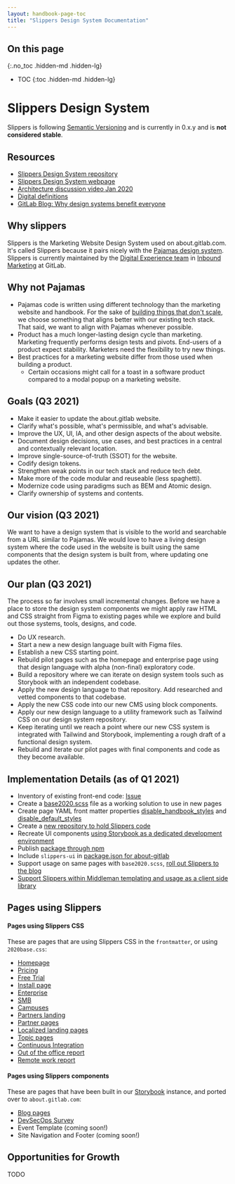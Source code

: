 ```yaml
---
layout: handbook-page-toc
title: "Slippers Design System Documentation"
---
```


## On this page
{:.no_toc .hidden-md .hidden-lg}

- TOC
{:toc .hidden-md .hidden-lg}

# Slippers Design System

Slippers is following [Semantic Versioning](https://semver.org/) and is currently in 0.x.y and is **not considered stable**. 

## Resources
* [Slippers Design System repository](https://gitlab.com/gitlab-com/marketing/digital-experience/slippers-ui)
* [Slippers Design System webpage](https://gitlab-com.gitlab.io/marketing/digital-experience/slippers-ui/)
* [Architecture discussion video Jan 2020](https://www.youtube.com/watch?v=-JUtVOAaQcE&list=PL05JrBw4t0KrakNGW0ruM5UL7DDlrMBba&index=7)
* [Digital definitions](/handbook/marketing/inbound-marketing/digital-experience/digital-definitions/)
* [GitLab Blog: Why design systems benefit everyone](https://about.gitlab.com/blog/2021/03/05/starting-from-the-start-slippers-design-system/)


## Why slippers

Slippers is the Marketing Website Design System used on about.gitlab.com. It's called Slippers because it pairs nicely with the [Pajamas design system](https://design.gitlab.com/). Slippers is currently maintained by the [Digital Experience team](/handbook/marketing/inbound-marketing/digital-experience/) in [Inbound Marketing](/handbook/marketing/inbound-marketing/) at GitLab.

## Why not Pajamas

- Pajamas code is written using different technology than the marketing website and handbook. For the sake of [building things that don't scale](https://about.gitlab.com/handbook/values/#do-things-that-dont-scale), we choose something that aligns better with our existing tech stack. That said, we want to align with Pajamas whenever possible.
- Product has a much longer-lasting design cycle than marketing. Marketing frequently performs design tests and pivots. End-users of a product expect stability. Marketers need the flexibility to try new things.
- Best practices for a marketing website differ from those used when building a product. 
  - Certain occasions might call for a toast in a software product compared to a modal popup on a marketing website. 

## Goals (Q3 2021)

* Make it easier to update the about.gitlab website.
* Clarify what's possible, what's permissible, and what's advisable.
* Improve the UX, UI, IA, and other design aspects of the about website.
* Document design decisions, use cases, and best practices in a central and contextually relevant location.
* Improve single-source-of-truth (SSOT) for the website.
* Codify design tokens.
* Strengthen weak points in our tech stack and reduce tech debt.
* Make more of the code modular and reuseable (less spaghetti).
* Modernize code using paradigms such as BEM and Atomic design.
* Clarify ownership of systems and contents.

## Our vision (Q3 2021)

We want to have a design system that is visible to the world and searchable from a URL similar to Pajamas. We would love to have a living design system where the code used in the website is built using the same components that the design system is built from, where updating one updates the other.

## Our plan (Q3 2021)

The process so far involves small incremental changes. Before we have a place to store the design system components we might apply raw HTML and CSS straight from Figma to existing pages while we explore and build out those systems, tools, designs, and code.

* Do UX research.
* Start a new a new design language built with Figma files.
* Establish a new CSS starting point.
* Rebuild pilot pages such as the homepage and enterprise page using that design language with alpha (non-final) exploratory code.
* Build a repository where we can iterate on design system tools such as Storybook with an independent codebase.
* Apply the new design language to that repository. Add researched and vetted components to that codebase.
* Apply the new CSS code into our new CMS using block components.
* Apply our new design language to a utility framework such as Tailwind CSS on our design system repository.
* Keep iterating until we reach a point where our new CSS system is integrated with Tailwind and Storybook, implementing a rough draft of a functional design system.
* Rebuild and iterate our pilot pages with final components and code as they become available.

## Implementation Details (as of Q1 2021)
* Inventory of existing front-end code: [Issue](https://gitlab.com/gitlab-com/marketing/inbound-marketing/growth/-/issues/284)
* Create a [base2020.scss](https://gitlab.com/gitlab-com/www-gitlab-com/-/blob/master/source/stylesheets/2020base.scss) file as a working solution to use in new pages
* Create page YAML front matter properties [disable_handbook_styles](https://gitlab.com/gitlab-com/www-gitlab-com/-/blob/master/source/layouts/default.haml#L10) and [disable_default_styles](https://gitlab.com/gitlab-com/www-gitlab-com/-/blob/master/source/includes/layout/head.html.haml#L157)
* Create a [new repository to hold Slippers code](https://gitlab.com/gitlab-com/marketing/inbound-marketing/slippers-ui)
* Recreate UI components [using Storybook as a dedicated development environment](https://gitlab-com.gitlab.io/marketing/inbound-marketing/slippers-ui/)
* Publish [package through npm](https://www.npmjs.com/package/slippers-ui)
* Include `slippers-ui` in [package.json for about-gitlab](https://gitlab.com/gitlab-com/www-gitlab-com/-/blob/master/package.json)
* Support usage on same pages with `base2020.scss`, [roll out Slippers to the blog](https://gitlab.com/gitlab-com/www-gitlab-com/-/blob/master/doc/slippers-blog-template.md)
* [Support Slippers within Middleman templating and usage as a client side library](https://gitlab.com/gitlab-com/www-gitlab-com/-/blob/master/doc/slippers.md)


## Pages using Slippers

#### Pages using Slippers CSS

These are pages that are using Slippers CSS in the `frontmatter`, or using `2020base.css`:
- [Homepage](https://about.gitlab.com/)
- [Pricing](https://about.gitlab.com/pricing/)
- [Free Trial](https://about.gitlab.com/free-trial/)
- [Install page](https://about.gitlab.com/install/)
- [Enterprise](https://about.gitlab.com/enterprise/)
- [SMB](https://about.gitlab.com/small-business/)
- [Campuses](https://about.gitlab.com/solutions/education/campus/)
- [Partners landing](https://about.gitlab.com/partners/)
- [Partner pages](https://about.gitlab.com/partners/technology-partners/aws/)
- [Localized landing pages](https://about.gitlab.com/fr-fr/)
- [Topic pages](https://about.gitlab.com/topics/version-control/)
- [Continuous Integration](https://about.gitlab.com/stages-devops-lifecycle/continuous-integration/)
- [Out of the office report](https://about.gitlab.com/out-of-the-office/)
- [Remote work report](https://about.gitlab.com/remote-work-report/)

#### Pages using Slippers components

These are pages that have been built in our [Storybook](https://gitlab-com.gitlab.io/marketing/inbound-marketing/slippers-ui) instance, and ported over to `about.gitlab.com`:
- [Blog pages](https://about.gitlab.com/blog/2018/10/05/how-i-transitioned-from-frontend-to-ux/)
- [DevSecOps Survey](https://about.gitlab.com/developer-survey/)
- Event Template (coming soon!)
- Site Navigation and Footer (coming soon!)

## Opportunities for Growth
TODO

